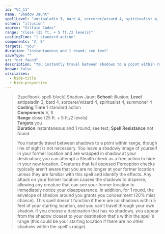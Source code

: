 ```yaml
---
id: "VC_11"
name: "Shadow Jaunt"
spellLevel: "antipaladin 3, bard 4, sorcerer/wizard 4, spiritualist 4, summoner 4"
school: "illusion"
source: "Villain Codex"
range: "close (25 ft. + 5 ft./2 levels)"
castingTime: "1 standard action"
components: "V, S"
targets: "you"
duration: "instantaneous and 1 round; see text"
saveType: ""
sr: "not found"
description: "You instantly travel between shadows to a point within range, though line of sight is not necessary. You leave a shadowy image of yourself in your former location and are wrapped in shadow at your destination; you can attempt a Stealth check as a free action to hide in your new location. Creatures that fail opposed Perception checks typically aren't aware that you are no longer at your former location unless they are familiar with this spell and identify the effects. Any attack on your former location causes the shadows to disperse, allowing any creature that can see your former location to immediately notice your disappearance. In addition, for 1 round, the envelope of shadow around you grants you concealment (20% miss chance). This spell doesn't function if there are no shadows within 5 feet of your starting location, and you can't travel through your own shadow. If you choose a destination that has no shadows, you appear from the shadow closest to your destination that's within the spell's range (this could be your starting location if there are no other shadows within the spell's range)."
known: false
cssclasses:
  - hide-title
  - hide-properties
---
```


> [!spellbook-spell-block] Shadow Jaunt
> **School:** illusion; **Level** antipaladin 3, bard 4, sorcerer/wizard 4, spiritualist 4, summoner 4
> **Casting Time** 1 standard action  
> **Components** V, S  
> **Range** close (25 ft. + 5 ft./2 levels)  
> **Targets** you  
> **Duration** instantaneous and 1 round; see text; **Spell Resistance** not found
> 
> You instantly travel between shadows to a point within range, though line of sight is not necessary. You leave a shadowy image of yourself in your former location and are wrapped in shadow at your destination; you can attempt a Stealth check as a free action to hide in your new location. Creatures that fail opposed Perception checks typically aren't aware that you are no longer at your former location unless they are familiar with this spell and identify the effects. Any attack on your former location causes the shadows to disperse, allowing any creature that can see your former location to immediately notice your disappearance. In addition, for 1 round, the envelope of shadow around you grants you concealment (20% miss chance). This spell doesn't function if there are no shadows within 5 feet of your starting location, and you can't travel through your own shadow. If you choose a destination that has no shadows, you appear from the shadow closest to your destination that's within the spell's range (this could be your starting location if there are no other shadows within the spell's range).